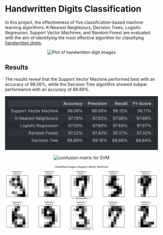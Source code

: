 # Handwritten Digits Classification

In this project, the effectiveness of five classification-based machine learning algorithms: K-Nearest Neighbours, Decision Trees, Logistic Regression, Support Vector Machines, and Random Forest are evaluated with the aim of identifying the most effective algorithm for classifying [handwritten digits](https://scikit-learn.org/stable/modules/generated/sklearn.datasets.load_digits.html).

<p align="center">
  <img src="https://github.com/jxne00/handwritten-digits/blob/main/src/digits-plot.png" alt="Plot of handwritten digit images">
</p>

## Results

The results reveal that the Support Vector Machine performed best with an accuracy of 98.06%, while the Decision Tree algorithm showed subpar performance with an accuracy of 88.89%. 

<p align="center">
  <img src="https://github.com/jxne00/handwritten-digits/blob/main/src/final_metrics.png" alt="Dataframe with metrics for each algorithm">
</p>

<p align="center">
  <img src="https://github.com/jxne00/handwritten-digits/blob/main/src/svm-confusion_matrix.png" alt="confusion matrix for SVM">
</p>

<p align="center">
  <img src="https://github.com/jxne00/handwritten-digits/blob/main/src/svm_pred_vs_actual.png" alt="Plot of images with SVM predicted and actual labels">
</p>